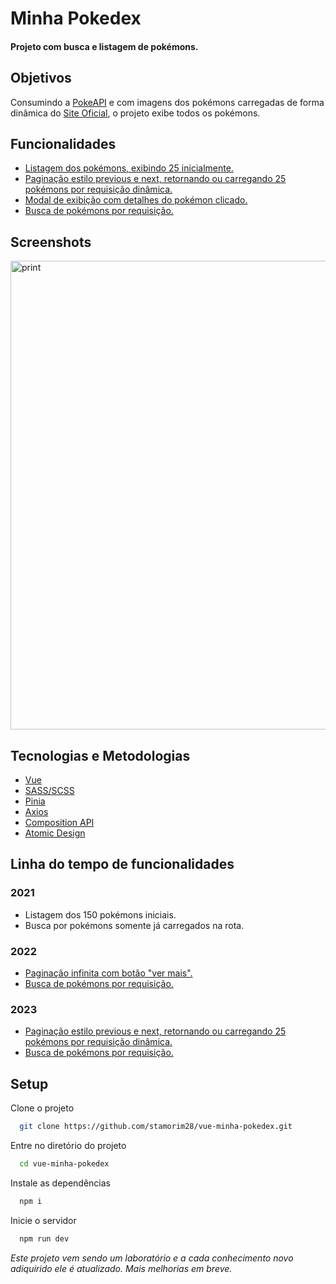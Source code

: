 # Minha Pokedex

#### Projeto com busca e listagem de pokémons.


## Objetivos

Consumindo a <a href="https://pokeapi.co/" target="_blank">PokeAPI</a> e com imagens dos pokémons carregadas de forma dinâmica do <a href="https://www.pokemon.com/br/pokedex/" target="_blank">Site Oficial</a>, o projeto exibe todos os pokémons.

## Funcionalidades

- [Listagem dos pokémons, exibindo 25 inicialmente.](https://github.com/stamorim28/vue-minha-pokedex/pull/9)
- [Paginação estilo previous e next, retornando ou carregando 25 pokémons por requisição dinâmica.](https://github.com/stamorim28/vue-minha-pokedex/pull/9)
- [Modal de exibição com detalhes do pokémon clicado.](https://github.com/stamorim28/vue-minha-pokedex/pull/3)
- [Busca de pokémons por requisição.](https://github.com/stamorim28/vue-minha-pokedex/pull/8)


## Screenshots

<img width="750" src="https://raw.githubusercontent.com/stamorim28/minha-pokedex/master/pictures/print_1.png" alt="print"/>


## Tecnologias e Metodologias

- [Vue](https://vuejs.org/)
- [SASS/SCSS](https://sass-lang.com/)
- [Pinia](https://pinia.vuejs.org/)
- [Axios](https://axios-http.com/ptbr/)
- [Composition API](https://vuejs.org/guide/extras/composition-api-faq.html#what-is-composition-api)
- [Atomic Design](https://atomicdesign.bradfrost.com/chapter-2/)

## Linha do tempo de funcionalidades
### 2021
- Listagem dos 150 pokémons iniciais.
- Busca por pokémons somente já carregados na rota.

### 2022
- [Paginação infinita com botão "ver mais".](https://github.com/stamorim28/vue-minha-pokedex/pull/5)
- [Busca de pokémons por requisição.](https://github.com/stamorim28/vue-minha-pokedex/pull/8)

### 2023
- [Paginação estilo previous e next, retornando ou carregando 25 pokémons por requisição dinâmica.](https://github.com/stamorim28/vue-minha-pokedex/pull/9)
- [Busca de pokémons por requisição.](https://github.com/stamorim28/vue-minha-pokedex/pull/8)

## Setup

Clone o projeto

```bash
  git clone https://github.com/stamorim28/vue-minha-pokedex.git
```

Entre no diretório do projeto

```bash
  cd vue-minha-pokedex
```

Instale as dependências

```bash
  npm i
```

Inicie o servidor

```bash
  npm run dev
```

_Este projeto vem sendo um laboratório e a cada conhecimento novo adiquirido ele é atualizado. Mais melhorias em breve._
